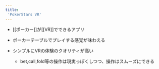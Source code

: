 ```yaml
---
title:
 'PokerStars VR'
---
```


- [[ポーカー]]が[[VR]]でできるアプリ

- ポーカーテーブルでプレイする感覚が味わえる
- シンプルにVRの体験のクオリティが高い
    - bet,call,fold等の操作は現実っぽくしつつ、操作はスムーズにできる
